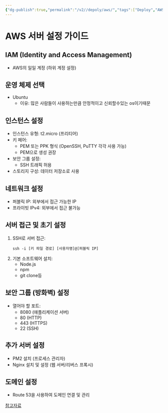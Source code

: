 ```yaml
---
{"dg-publish":true,"permalink":"/v2//depoly/aws/","tags":["Deploy","AWS"],"noteIcon":""}
---
```


# AWS 서버 설정 가이드

## IAM (Identity and Access Management)
- AWS의 일일 계정 (하위 계정 설정)

## 운영 체제 선택

- Ubuntu
  - 이유: 많은 사람들이 사용하는만큼 안정적이고 신뢰할수있는 os이기때문 

## 인스턴스 설정
- 인스턴스 유형: t2.micro (프리티어)
- 키 페어:
  - PEM 또는 PPK 형식 (OpenSSH, PuTTY 각각 사용 가능)
  - PEM으로 생성 권장
- 보안 그룹 설정:
  - SSH 트래픽 허용
- 스토리지 구성: 데이터 저장소로 사용

## 네트워크 설정
- 퍼블릭 IP: 외부에서 접근 가능한 IP
- 프라이빗 IPv4: 외부에서 접근 불가능

## 서버 접근 및 초기 설정
1. SSH로 서버 접근:
   ```
   ssh -i [키 파일 경로] [사용자명]@[퍼블릭 IP]
   ```
2. 기본 소프트웨어 설치:
   - Node.js
   - npm
   - git clone등

## 보안 그룹 (방화벽) 설정
- 열어야 할 포트:
  - 8080 (애플리케이션 서버)
  - 80 (HTTP)
  - 443 (HTTPS)
  - 22 (SSH)

## 추가 서버 설정
- PM2 설치 (프로세스 관리자)
- Nginx 설치 및 설정 (웹 서버/리버스 프록시)

## 도메인 설정
- Route 53을 사용하여 도메인 연결 및 관리


[참고자료](https://velog.io/@sargadi/AWS-EC2%EB%A1%9C-Next.js-%EB%B0%B0%ED%8F%AC%ED%95%98%EA%B8%B0)
